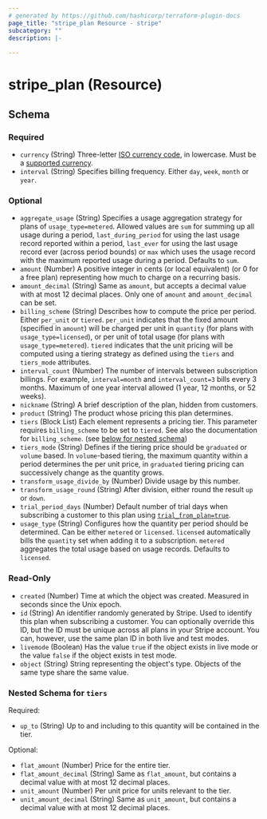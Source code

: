 ```yaml
---
# generated by https://github.com/hashicorp/terraform-plugin-docs
page_title: "stripe_plan Resource - stripe"
subcategory: ""
description: |-
  
---
```


# stripe_plan (Resource)





<!-- schema generated by tfplugindocs -->
## Schema

### Required

- `currency` (String) Three-letter [ISO currency code](https://www.iso.org/iso-4217-currency-codes.html), in lowercase. Must be a [supported currency](https://stripe.com/docs/currencies).
- `interval` (String) Specifies billing frequency. Either `day`, `week`, `month` or `year`.

### Optional

- `aggregate_usage` (String) Specifies a usage aggregation strategy for plans of `usage_type=metered`. Allowed values are `sum` for summing up all usage during a period, `last_during_period` for using the last usage record reported within a period, `last_ever` for using the last usage record ever (across period bounds) or `max` which uses the usage record with the maximum reported usage during a period. Defaults to `sum`.
- `amount` (Number) A positive integer in cents (or local equivalent) (or 0 for a free plan) representing how much to charge on a recurring basis.
- `amount_decimal` (String) Same as `amount`, but accepts a decimal value with at most 12 decimal places. Only one of `amount` and `amount_decimal` can be set.
- `billing_scheme` (String) Describes how to compute the price per period. Either `per_unit` or `tiered`. `per_unit` indicates that the fixed amount (specified in `amount`) will be charged per unit in `quantity` (for plans with `usage_type=licensed`), or per unit of total usage (for plans with `usage_type=metered`). `tiered` indicates that the unit pricing will be computed using a tiering strategy as defined using the `tiers` and `tiers_mode` attributes.
- `interval_count` (Number) The number of intervals between subscription billings. For example, `interval=month` and `interval_count=3` bills every 3 months. Maximum of one year interval allowed (1 year, 12 months, or 52 weeks).
- `nickname` (String) A brief description of the plan, hidden from customers.
- `product` (String) The product whose pricing this plan determines.
- `tiers` (Block List) Each element represents a pricing tier. This parameter requires `billing_scheme` to be set to `tiered`. See also the documentation for `billing_scheme`. (see [below for nested schema](#nestedblock--tiers))
- `tiers_mode` (String) Defines if the tiering price should be `graduated` or `volume` based. In `volume`-based tiering, the maximum quantity within a period determines the per unit price, in `graduated` tiering pricing can successively change as the quantity grows.
- `transform_usage_divide_by` (Number) Divide usage by this number.
- `transform_usage_round` (String) After division, either round the result `up` or `down`.
- `trial_period_days` (Number) Default number of trial days when subscribing a customer to this plan using [`trial_from_plan=true`](https://stripe.com/docs/api#create_subscription-trial_from_plan).
- `usage_type` (String) Configures how the quantity per period should be determined. Can be either `metered` or `licensed`. `licensed` automatically bills the `quantity` set when adding it to a subscription. `metered` aggregates the total usage based on usage records. Defaults to `licensed`.

### Read-Only

- `created` (Number) Time at which the object was created. Measured in seconds since the Unix epoch.
- `id` (String) An identifier randomly generated by Stripe. Used to identify this plan when subscribing a customer. You can optionally override this ID, but the ID must be unique across all plans in your Stripe account. You can, however, use the same plan ID in both live and test modes.
- `livemode` (Boolean) Has the value `true` if the object exists in live mode or the value `false` if the object exists in test mode.
- `object` (String) String representing the object's type. Objects of the same type share the same value.

<a id="nestedblock--tiers"></a>
### Nested Schema for `tiers`

Required:

- `up_to` (String) Up to and including to this quantity will be contained in the tier.

Optional:

- `flat_amount` (Number) Price for the entire tier.
- `flat_amount_decimal` (String) Same as `flat_amount`, but contains a decimal value with at most 12 decimal places.
- `unit_amount` (Number) Per unit price for units relevant to the tier.
- `unit_amount_decimal` (String) Same as `unit_amount`, but contains a decimal value with at most 12 decimal places.


